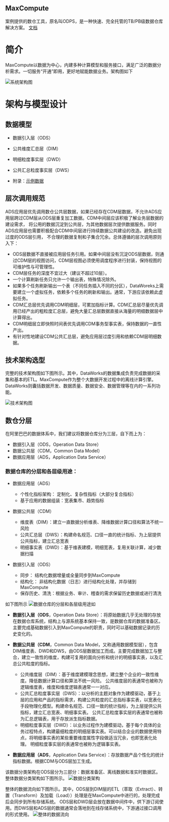 MaxCompute
----
案例提供的数仓工具，原名叫ODPS，是一种快速、完全托管的TB/PB级数据仓库解决方案。
[文档](https://help.aliyun.com/product/27797.html?spm=5176.7944453.751670.btn11.3f4452dfrSgO9Q)

# 简介
MaxCompute以数据为中心，内建多种计算模型和服务接口，满足广泛的数据分析需求。一切服务“开通”即用，更好地赋能数据业务。架构图如下

![系统架构图](http://static-aliyun-doc.oss-cn-hangzhou.aliyuncs.com/assets/img/11916/156160413545239_zh-CN.jpg)


# 架构与模型设计
## 数据模型
* 数据引入层（ODS）
* 公共维度汇总层（DIM）
* 明细粒度事实层（DWD）
* 公共汇总粒度事实层（DWS）

* 附录：[示例数据](https://help.aliyun.com/knowledge_detail/118973.html?spm=a2c4g.11186631.2.5.7e0f101afLP1UZ)

## 层次调用规范
ADS应用层优先调用数仓公共层数据，如果已经存在CDM层数据，不允许ADS应用层跨过CDM层从ODS层重复加工数据。CDM中间层应该积极了解业务层数据的建设需求，
将公用的数据沉淀到公共层，为其他数据层次提供数据服务。同时ADS应用层也需要积极配合CDM中间层进行持续数据公共建设的改造。避免出现过度的ODS层引用，
不合理的数据复制和子集合冗余。总体遵循的层次调用原则入下：
* ODS层数据不直接被应用层任务引用。如果中间层没有沉淀ODS层数据，则通过CDM层的视图访问，CDM层视图必须使用调度程序进行封装，保持视图的可维护性与可管理性。
* CDM层任务的深度不宜过大（建议不超过10层）。
* 一个计算刷新任务只允许一个输出表，特殊情况除外。
* 如果多个任务刷新输出一个表（不同任务插入不同的分区），DataWoreks上需要建立一个虚拟任务，依赖多个任务的刷新和输出。通常，下游应该依赖此虚拟任务。
* CDM汇总层优先调用CDM明细层，可累加指标计算。CDM汇总层尽量优先调用已经产出的粗粒度汇总层，避免大量汇总层数据直接从海量的明细数据层中计算得出。
* CDM明细层立即快照时间表优先调用CDM事务型事实表，保持数据的一直性产出。
* 有针对性地建设CDM公共汇总层，避免应用层过度引用和依赖CDM层明细数据。

## 技术架构选型
完整的技术架构图如下图所示。其中，DataWorks的数据集成负责完成数据的采集和基本的ETL。MaxCompute作为整个大数据开发过程中的离线计算引擎。
DataWorks则囊括数据开发、数据质量、数据安全、数据管理等在内的一系列功能。

![技术架构图](http://static-aliyun-doc.oss-cn-hangzhou.aliyuncs.com/assets/img/158228/156101403344619_zh-CN.png)


## 数仓分层
在阿里巴巴的数据体系中，我们建议将数据仓库分为三层，自下而上为：
* 数据引入层（ODS，Operation Data Store）
* 数据公共层（CDM，Common Data Model）
* 数据应用层（ADS，Application Data Service）

### 数据仓库的分层和各层级用途：
* 数据应用层（ADS）
    - 个性化指标架构： 定制化、复杂性指标（大部分复合指标）
    - 基于应用的数据组装：宽表集市、趋势指标 

* 数据公共层（CDM）
    - 维度表（DIM）：建立一直数据分析维表、降维数据计算口径和算法不统一风险
    - 公共汇总层（DWS）：构建命名规范、口径一直的统计指标、为上层提供公共指标，建立汇总宽表
    - 明细事实表（DWD）：基于维表建模，明细宽表，复用关联计算，减少数据扫描

* 数据引入层（ODS）
    - 同步： 结构化数据增量或全量同步到MaxCompute
    - 结构化： 非结构化数据（日志）进行结构化处理，并存储到MaxCompute
    - 保存历史、清洗：根据业务、审计、稽查的需求保留历史数据或进行清洗

如下图所示
![数据仓库的分层和各层级用途如](http://static-aliyun-doc.oss-cn-hangzhou.aliyuncs.com/assets/img/158826/156101403844631_zh-CN.png)

* **数据引入层（ODS**，Operation Data Store）：将原始数据几乎无处理的存放在数据仓库系统，结构上与源系统基本保持一致，是数据仓库的数据准备区。主要完成基础数据引入到MaxCompute的职责，同时可以基础数据记录的历史变化的。

* **数据公共层（CDM**，Common Data Model，又称通用数据模型层），包含DIM维度表、DWD和DWS，由ODS层数据加工而成。主要完成数据加工与整合，建立一致性的维度，构建可复用的面向分析和统计的明细事实表，以及汇总公共粒度的指标。
    - 公共维度层（DIM）：基于维度建模理念思想，建立整个企业的一致性维度。降低数据计算口径和算法不统一风险。
    公共维度层的表通常也被称为逻辑维度表，维度和维度逻辑表通常一一对应。
    - 公共汇总粒度事实层（DWS）：以分析的主题对象作为建模驱动，基于上层的应用和产品的指标需求，构建公共粒度的汇总指标事实表，以宽表化手段物理化模型。构建命名规范、口径一致的统计指标，为上层提供公共指标，建立汇总宽表、明细事实表。
    公共汇总粒度事实层的表通常也被称为汇总逻辑表，用于存放派生指标数据。
    - 明细粒度事实层（DWD）：以业务过程作为建模驱动，基于每个具体的业务过程特点，构建最细粒度的明细层事实表。可以结合企业的数据使用特点，将明细事实表的某些重要维度属性字段做适当冗余，也即宽表化处理。
    明细粒度事实层的表通常也被称为逻辑事实表。

* **数据应用层（ADS**，Application Data Service）：存放数据产品个性化的统计指标数据。根据CDM与ODS层加工生成。

该数据分类架构在ODS层分为三部分：数据准备区、离线数据和准实时数据区。整体数据分类架构如下图所示。
![数据分类架构](http://static-aliyun-doc.oss-cn-hangzhou.aliyuncs.com/assets/img/158826/156101403844636_zh-CN.png)


整体的数据流向如下图所示。其中，ODS层到DIM层的ETL（萃取（Extract）、转置（Transform）及加载（Load））处理是在MaxCompute中进行的，处理完成后会同步到所有存储系统。
ODS层和DWD层会放在数据中间件中，供下游订阅使用。而DWS层和ADS层的数据通常会落地到在线存储系统中，下游通过接口调用的形式使用。
![整体的数据流向](http://static-aliyun-doc.oss-cn-hangzhou.aliyuncs.com/assets/img/158826/156101403946107_zh-CN.png)
